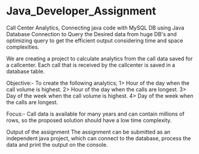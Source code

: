 # Java_Developer_Assignment
Call Center Analytics, Connecting java code with MySQL DB using Java Database Connection to Query the Desired data from huge DB's and optimizing query to get the efficient output considering time and space complexities.

We are creating a project to calculate analytics from the call data saved for a callcenter.
Each call that is received by the callcenter is saved in a database table.

Objective:-
To create the following analytics;
1> Hour of the day when the call volume is highest.
2> Hour of the day when the calls are longest.
3> Day of the week when the call volume is highest.
4> Day of the week when the calls are longest.

Focus:-
Call data is available for many years and can contain millions of rows, so the proposed solution should have a low time complexity.


Output of the assignment
The assignment can be submitted as an independent java project, which can connect to the 
database, process the data and print the output on the console.

